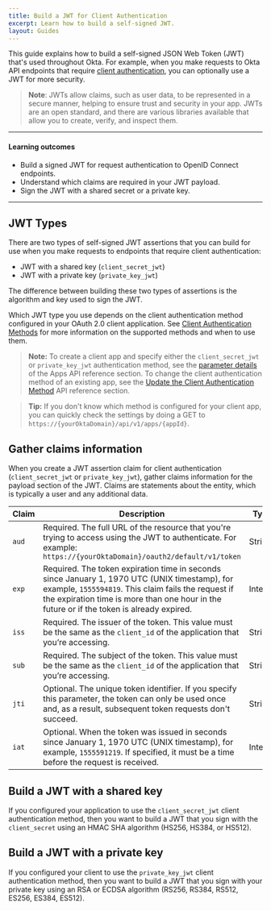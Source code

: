 ```yaml
---
title: Build a JWT for Client Authentication
excerpt: Learn how to build a self-signed JWT.
layout: Guides
---
```



This guide explains how to build a self-signed JSON Web Token (JWT) that's used throughout Okta. For example, when you make requests to Okta API endpoints that require [client authentication](https://developer.okta.com/docs/api/openapi/okta-oauth/guides/client-auth/#client-authentication-methods), you can optionally use a JWT for more security.

> **Note**: JWTs allow claims, such as user data, to be represented in a secure manner, helping to ensure trust and security in your app. JWTs are an open standard, and there are various libraries available that allow you to create, verify, and inspect them.

---

#### Learning outcomes

* Build a signed JWT for request authentication to OpenID Connect endpoints.
* Understand which claims are required in your JWT payload.
* Sign the JWT with a shared secret or a private key.

---

## JWT Types

There are two types of self-signed JWT assertions that you can build for use when you make requests to endpoints that require client authentication:

* JWT with a shared key (`client_secret_jwt`)
* JWT with a private key (`private_key_jwt`)

The difference between building these two types of assertions is the algorithm and key used to sign the JWT.

Which JWT type you use depends on the client authentication method configured in your OAuth 2.0 client application. See [Client Authentication Methods](https://developer.okta.com/docs/api/openapi/okta-oauth/guides/client-auth/#client-authentication-methods) for more information on the supported methods and when to use them.

> **Note:** To create a client app and specify either the `client_secret_jwt` or `private_key_jwt` authentication method, see the [parameter details](https://developer.okta.com/docs/api/openapi/okta-management/management/tag/Application/#tag/Application/operation/createApplication!path=4/name&t=request) of the Apps API reference section. To change the client authentication method of an existing app, see the [Update the Client Authentication Method](https://developer.okta.com/docs/api/openapi/okta-management/management/tag/Application/#tag/Application/operation/replaceApplication!path=4/credentials/oauthClient/token_endpoint_auth_method&t=request) API reference section.

> **Tip:** If you don't know which method is configured for your client app, you can quickly check the settings by doing a GET to `https://{yourOktaDomain}/api/v1/apps/{appId}`.

## Gather claims information

When you create a JWT assertion claim for client authentication (`client_secret_jwt` or `private_key_jwt`), gather claims information for the payload section of the JWT. Claims are statements about the entity, which is typically a user and any additional data.

| Claim    | Description                                                  | Type        |
|----------|--------------------------------------------------------------|-------------|
| `aud`      | Required. The full URL of the resource that you're trying to access using the JWT to authenticate. For example: `https://{yourOktaDomain}/oauth2/default/v1/token` | String  |
| `exp`      | Required. The token expiration time in seconds since January 1, 1970 UTC (UNIX timestamp), for example, `1555594819`. This claim fails the request if the expiration time is more than one hour in the future or if the token is already expired.            | Integer     |
| `iss`      | Required. The issuer of the token. This value must be the same as the `client_id` of the application that you’re accessing.  | String      |
| `sub`      | Required. The subject of the token. This value must be the same as the `client_id` of the application that you’re accessing. | String       |
| `jti`      | Optional. The unique token identifier. If you specify this parameter, the token can only be used once and, as a result, subsequent token requests don't succeed. | String    |
| `iat`      | Optional. When the token was issued in seconds since January 1, 1970 UTC (UNIX timestamp), for example, `1555591219`. If specified, it must be a time before the request is received. | Integer     |

## Build a JWT with a shared key

If you configured your application to use the `client_secret_jwt` client authentication method, then you want to build a JWT that you sign with the `client_secret` using an HMAC SHA algorithm (HS256, HS384, or HS512).

<StackSelector snippet="createclientsecretjwt" noSelector />

## Build a JWT with a private key

If you configured your client to use the `private_key_jwt` client authentication method, then you want to build a JWT that you sign with your private key using an RSA or ECDSA algorithm (RS256, RS384, RS512, ES256, ES384, ES512).

<StackSelector snippet="createprivatekeyjwt" noSelector />
